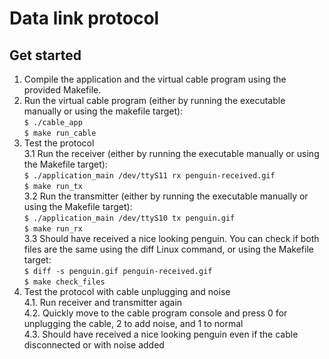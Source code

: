# Data link protocol

## Get started
1. Compile the application and the virtual cable program using the provided Makefile.      
2. Run the virtual cable program (either by running the executable manually or using the makefile target):  
	`$ ./cable_app`  
	`$ make run_cable`  
3. Test the protocol  
	3.1 Run the receiver (either by running the executable manually or using the Makefile target):  
		`$ ./application_main /dev/ttyS11 rx penguin-received.gif`  
		`$ make run_tx`  
	3.2 Run the transmitter (either by running the executable manually or using the Makefile target):  
		`$ ./application_main /dev/ttyS10 tx penguin.gif`  
		`$ make run_rx`  
	3.3 Should have received a nice looking penguin. You can check if both files are the same using the diff Linux command, or using the Makefile target:  
		`$ diff -s penguin.gif penguin-received.gif`  
		`$ make check_files`    
4. Test the protocol with cable unplugging and noise  
	4.1. Run receiver and transmitter again  
	4.2. Quickly move to the cable program console and press 0 for unplugging the cable, 2 to add noise, and 1 to normal  
	4.3. Should have received a nice looking penguin even if the cable disconnected or with noise added  
